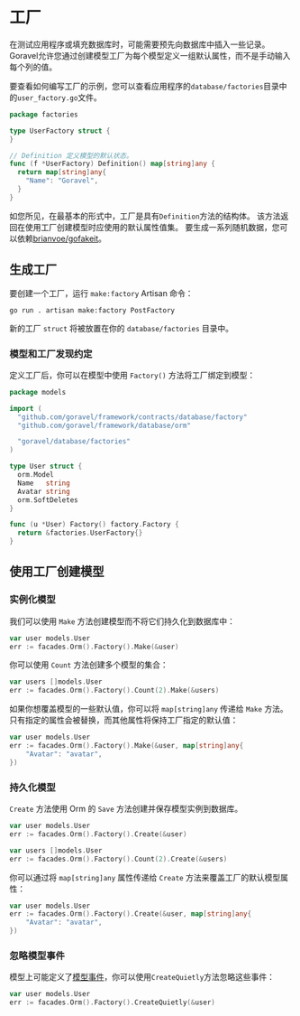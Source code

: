 # 工厂

在测试应用程序或填充数据库时，可能需要预先向数据库中插入一些记录。 Goravel允许您通过创建模型工厂为每个模型定义一组默认属性，而不是手动输入每个列的值。

要查看如何编写工厂的示例，您可以查看应用程序的`database/factories`目录中的`user_factory.go`文件。

```go
package factories

type UserFactory struct {
}

// Definition 定义模型的默认状态。
func (f *UserFactory) Definition() map[string]any {
  return map[string]any{
    "Name": "Goravel",
  }
}
```

如您所见，在最基本的形式中，工厂是具有`Definition`方法的结构体。 该方法返回在使用工厂创建模型时应使用的默认属性值集。 要生成一系列随机数据，您可以依赖[brianvoe/gofakeit](https://github.com/brianvoe/gofakeit)。

## 生成工厂

要创建一个工厂，运行 `make:factory` Artisan 命令：

```
go run . artisan make:factory PostFactory
```

新的工厂 `struct` 将被放置在你的 `database/factories` 目录中。

### 模型和工厂发现约定

定义工厂后，你可以在模型中使用 `Factory()` 方法将工厂绑定到模型：

```go
package models

import (
  "github.com/goravel/framework/contracts/database/factory"
  "github.com/goravel/framework/database/orm"

  "goravel/database/factories"
)

type User struct {
  orm.Model
  Name   string
  Avatar string
  orm.SoftDeletes
}

func (u *User) Factory() factory.Factory {
  return &factories.UserFactory{}
}
```

## 使用工厂创建模型

### 实例化模型

我们可以使用 `Make` 方法创建模型而不将它们持久化到数据库中：

```go
var user models.User
err := facades.Orm().Factory().Make(&user)
```

你可以使用 `Count` 方法创建多个模型的集合：

```go
var users []models.User
err := facades.Orm().Factory().Count(2).Make(&users)
```

如果你想覆盖模型的一些默认值，你可以将 `map[string]any` 传递给 `Make` 方法。 只有指定的属性会被替换，而其他属性将保持工厂指定的默认值：

```go
var user models.User
err := facades.Orm().Factory().Make(&user, map[string]any{
    "Avatar": "avatar",
})
```

### 持久化模型

`Create` 方法使用 Orm 的 `Save` 方法创建并保存模型实例到数据库。

```go
var user models.User
err := facades.Orm().Factory().Create(&user)

var users []models.User
err := facades.Orm().Factory().Count(2).Create(&users)
```

你可以通过将 `map[string]any` 属性传递给 `Create` 方法来覆盖工厂的默认模型属性：

```go
var user models.User
err := facades.Orm().Factory().Create(&user, map[string]any{
    "Avatar": "avatar",
})
```

### 忽略模型事件

模型上可能定义了[模型事件](../orm/getting-started#events)，你可以使用`CreateQuietly`方法忽略这些事件：

```go
var user models.User
err := facades.Orm().Factory().CreateQuietly(&user)
```
